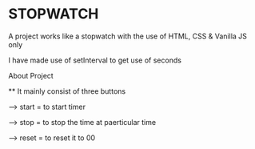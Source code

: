 # STOPWATCH

A project works like a stopwatch with the use of HTML, CSS & Vanilla JS only

I have made use of setInterval to get use of seconds

About Project 

** It mainly consist of three buttons

--> start = to start timer

--> stop = to stop the time at paerticular time

--> reset = to reset it to 00





